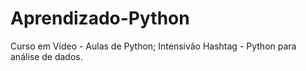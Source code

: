 # Aprendizado-Python
 Curso em Vídeo - Aulas de Python;
 Intensivão Hashtag - Python para análise de dados.
